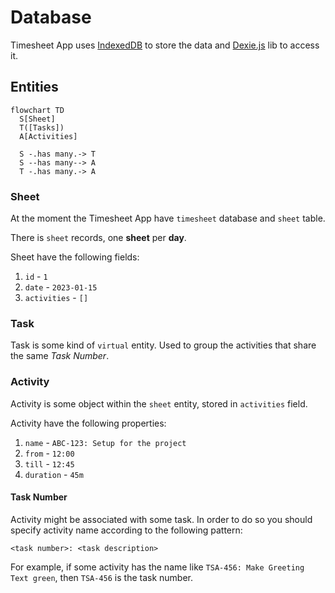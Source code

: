 # Database

Timesheet App uses [IndexedDB](https://en.wikipedia.org/wiki/Indexed_Database_API) to store the data and [Dexie.js](https://dexie.org/) lib to access it.

## Entities

```mermaid
flowchart TD
  S[Sheet]
  T([Tasks])
  A[Activities]
  
  S -.has many.-> T
  S --has many--> A
  T -.has many.-> A
```

### Sheet 

At the moment the Timesheet App have `timesheet` database and `sheet` table.

There is `sheet` records, one **sheet** per **day**.

Sheet have the following fields:

1. `id` - `1`
2. `date` - `2023-01-15`
3. `activities` - `[]`

### Task

Task is some kind of `virtual` entity. Used to group the activities that share the same _Task Number_.

### Activity

Activity is some object within the `sheet` entity, stored in `activities` field.

Activity have the following properties:

1. `name` - `ABC-123: Setup for the project`
2. `from` - `12:00`
3. `till` - `12:45`
4. `duration` - `45m`

#### Task Number

Activity might be associated with some task. In order to do so you should specify activity name according to the following pattern:

```
<task number>: <task description>
```

For example, if some activity has the name like `TSA-456: Make Greeting Text green`, then `TSA-456` is the task number.



